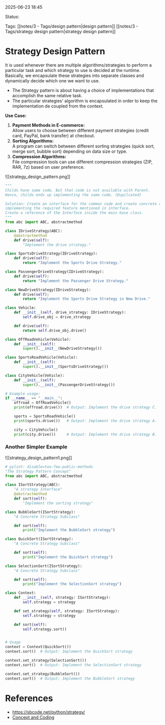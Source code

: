 
2025-06-23 18:45

Status:

Tags: [[notes/3 - Tags/design pattern|design pattern]] [[notes/3 - Tags/strategy design pattern|strategy design pattern]]
# Strategy Design Pattern
It is used whenever there are multiple algorithms/strategies to perform a particular task and which strategy to use is decided at the runtime. Basically, we encapsulate these strategies into separate classes and dynamically decide which one we want to use.

- The Strategy pattern is about having a choice of implementations that accomplish the same relative task.
- The particular strategies' algorithm is encapsulated in order to keep the implementation de coupled from the context.

**Use Case:**
1. **Payment Methods in E-commerce:**  
    Allow users to choose between different payment strategies (credit card, PayPal, bank transfer) at checkout.
2. **Sorting Algorithms:**  
    A program can switch between different sorting strategies (quick sort, merge sort, bubble sort) depending on data size or type.
3. **Compression Algorithms:**  
    File compression tools can use different compression strategies (ZIP, RAR, 7z) based on user preference.

![[strategy_design_pattern.png]]

```python
"""
Childs have same code. But that code is not available with Parent.
Hence, childs ends up implementing the same code. (Dupilcated)

Solution: Create an interface for the common code and create concrete classes
implementing the required feature mentioned in interface.
Create a reference of the Interface inside the main base class.
"""
from abc import ABC, abstractmethod

class IDriveStrategy(ABC):
    @abstractmethod
    def drive(self):
        "Implement the drive strategy."

class SportsDriveStrategy(IDriveStrategy):
    def drive(self):
        return "Implement the Sports Drive Strategy."

class PassengerDriveStrategy(IDriveStrategy):
    def drive(self):
        return "Implement the Passenger Drive Strategy."

class NewDriveStrategy(IDriveStrategy):
    def drive(self):
        return "Implement the Sports Drive Strategy in New Drive."

class Vehicle:
    def __init__(self, drive_strategy: IDriveStrategy):
        self.drive_obj = drive_strategy

    def drive(self):
        return self.drive_obj.drive()

class OffRoadVehicle(Vehicle):
    def __init__(self):
        super().__init__(NewDriveStrategy())

class SportsRoadVehicle(Vehicle):
    def __init__(self):
        super().__init__(SportsDriveStrategy())

class CityVehicle(Vehicle):
    def __init__(self):
        super().__init__(PassengerDriveStrategy())

# Example usage:
if __name__ == "__main__":
    offroad = OffRoadVehicle()
    print(offroad.drive())  # Output: Implement the drive strategy C.

    sports = SportsRoadVehicle()
    print(sports.drive())   # Output: Implement the drive strategy A.

    city = CityVehicle()
    print(city.drive())     # Output: Implement the drive strategy B.
```

### Another Simpler Example

![[strategy_design_pattern1.png]]

```python
# pylint: disable=too-few-public-methods
"The Strategy Pattern Concept"
from abc import ABC, abstractmethod

class ISortStrategy(ABC):
    "A strategy Interface"
    @abstractmethod
    def sort(self):
        "Implement the sorting strategy"

class BubbleSort(ISortStrategy):
    "A Concrete Strategy Subclass"

    def sort(self):
        print("Implement the BubbleSort strategy")

class QuickSort(ISortStrategy):
    "A Concrete Strategy Subclass"

    def sort(self):
        print("Implement the QuickSort strategy")

class SelectionSort(ISortStrategy):
    "A Concrete Strategy Subclass"

    def sort(self):
        print("Implement the SelectionSort strategy")

class Context:
    def __init__(self, strategy: ISortStrategy):
        self.strategy = strategy

    def set_strategy(self, strategy: ISortStrategy):
        self.strategy = strategy

    def sort(self):
        self.strategy.sort()


# Usage
context = Context(QuickSort())
context.sort()  # Output: Implement the QuickSort strategy

context.set_strategy(SelectionSort())
context.sort()  # Output: Implement the SelectionSort strategy

context.set_strategy(BubbleSort())
context.sort()  # Output: Implement the BubbleSort strategy
```
# References
- https://sbcode.net/python/strategy/
- [Concept and Coding](https://www.youtube.com/watch?v=u8DttUrXtEw&list=PL6W8uoQQ2c61X_9e6Net0WdYZidm7zooW&index=5)